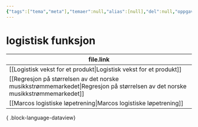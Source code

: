 ```yaml
---
{"tags":["tema","meta"],"temaer":null,"alias":[null],"del":null,"oppgave":null,"fag":null,"eksamen":null,"dg-publish":true,"title":"logistisk funksjon","date":"2023-06-01","modified":"2023-06-01","permalink":"/temaer/logistisk-funksjon/","dgPassFrontmatter":true}
---
```



# logistisk funksjon
| file.link                                                                                                                       |
| ------------------------------------------------------------------------------------------------------------------------------- |
| [[Logistisk vekst for et produkt\|Logistisk vekst for et produkt]]                                                           |
| [[Regresjon på størrelsen av det norske musikkstrømmemarkedet\|Regresjon på størrelsen av det norske musikkstrømmemarkedet]] |
| [[Marcos logistiske løpetrening\|Marcos logistiske løpetrening]]                                                             |

{ .block-language-dataview}
